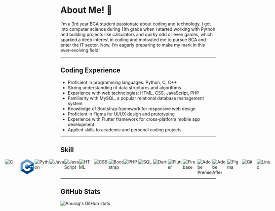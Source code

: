 # About Me! 👋

I'm a 3rd year BCA student passionate about coding and technology. I got into computer science during 11th grade when I started working with Python and building projects like calculators and quirky odd or even games, which sparked a deep interest in coding and motivated me to pursue BCA and enter the IT sector. Now, I'm eagerly preparing to make my mark in this ever-evolving field!


>

---

## Coding Experience

- Proficient in programming languages: Python, C, C++
- Strong understanding of data structures and algorithms
- Experience with web technologies: HTML, CSS, JavaScript, PHP
- Familiarity with MySQL, a popular relational database management system
- Knowledge of Bootstrap framework for responsive web design
- Proficient in Figma for UI/UX design and prototyping
- Experience with Flutter framework for cross-platform mobile app development
- Applied skills to academic and personal coding projects

---

## Skill

<div style="display: flex; justify-content: center;">
  <img src="https://img.icons8.com/color/48/000000/c-programming.png" alt="C" width="48" height="48" />
  <img src="https://raw.githubusercontent.com/devicons/devicon/master/icons/cplusplus/cplusplus-original.svg" alt="C++" width="48" height="48" />
  <img src="https://img.icons8.com/color/48/000000/python.png" alt="Python" width="48" height="48" />
  <img src="https://img.icons8.com/color/48/000000/java-coffee-cup-logo.png" alt="Java" width="48" height="48" />
  <img src="https://img.icons8.com/color/48/000000/javascript.png" alt="JavaScript" width="48" height="48" />
  <img src="https://img.icons8.com/color/48/000000/html-5.png" alt="HTML" width="48" height="48" />
  <img src="https://img.icons8.com/color/48/000000/css3.png" alt="CSS" width="48" height="48" />
  <img src="https://img.icons8.com/color/48/000000/bootstrap.png" alt="Bootstrap" width="48" height="48" />
  <img src="https://img.icons8.com/officel/48/000000/php-logo.png" alt="PHP" width="48" height="48" />
  <img src="https://img.icons8.com/color/48/000000/sql.png" alt="SQL" width="48" height="48" />
  <img src="https://img.icons8.com/color/48/000000/dart.png" alt="Dart" width="48" height="48" />
  <img src="https://img.icons8.com/color/48/000000/flutter.png" alt="Flutter" width="48" height="48" />
  <img src="https://img.icons8.com/color/48/000000/firebase.png" alt="Firebase" width="48" height="48" />
  <img src="https://img.icons8.com/color/48/000000/adobe-premiere-pro.png" alt="Adobe Premiere" width="48" height="48" />
  <img src="https://img.icons8.com/color/48/000000/adobe-after-effects.png" alt="Adobe After Effects" width="48" height="48" />
  <img src="https://img.icons8.com/color/48/000000/figma.png" alt="Figma" width="48" height="48" />
  <img src="https://img.icons8.com/color/48/000000/git.png" alt="Git" width="48" height="48" />
  <img src="https://img.icons8.com/color/48/000000/linux.png" alt="Linux" width="48" height="48" />
</div>

---

## GitHub Stats
![Anurag's GitHub stats](https://github-readme-stats.vercel.app/api?username=Vrindtimea&show_icons=true&bg_color=00000000)

<!--
**Vrindtime/Vrindtime** is a ✨ _special_ ✨ repository because its `README.md` (this file) appears on your GitHub profile.

Here are some ideas to get you started:

- 🔭 I’m currently working on ...
- 🌱 I’m currently learning ...
- 👯 I’m looking to collaborate on ...
- 🤔 I’m looking for help with ...
- 💬 Ask me about ...
- 📫 How to reach me: ...
- 😄 Pronouns: ...
- ⚡ Fun fact: ...
-->
